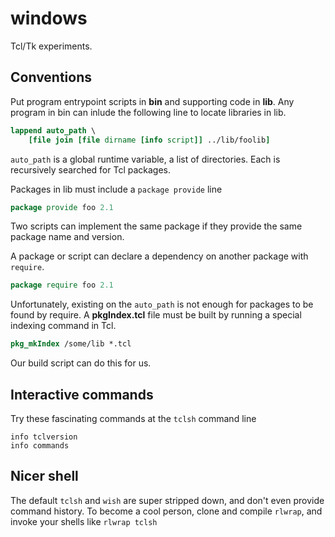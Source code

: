 # windows

Tcl/Tk experiments.


## Conventions

Put program entrypoint scripts in **bin** and supporting code in **lib**. Any
program in bin can inlude the following line to locate libraries in lib.

```tcl
lappend auto_path \
    [file join [file dirname [info script]] ../lib/foolib]
```

`auto_path` is a global runtime variable, a list of directories. Each is 
recursively searched for Tcl packages.

Packages in lib must include a `package provide` line

```tcl
package provide foo 2.1
```

Two scripts can implement the same package if they provide the same package name
and version.

A package or script can declare a dependency on another package with `require`.

```tcl
package require foo 2.1 
```

Unfortunately, existing on the `auto_path` is not enough for packages to be 
found by require. A **pkgIndex.tcl** file must be built by running a special
indexing command in Tcl.

```tcl
pkg_mkIndex /some/lib *.tcl
```

Our build script can do this for us.

## Interactive commands

Try these fascinating commands at the `tclsh` command line

```
info tclversion
info commands
```

## Nicer shell

The default `tclsh` and `wish` are super stripped down, and don't even provide
command history. To become a cool person, clone and compile `rlwrap`, and invoke
your shells like `rlwrap tclsh`



